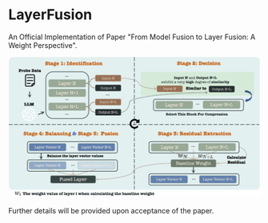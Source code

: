 # LayerFusion
An Official Implementation of Paper "From Model Fusion to Layer Fusion: A Weight Perspective".

![overview](./src/overview.png)

Further details will be provided upon acceptance of the paper.